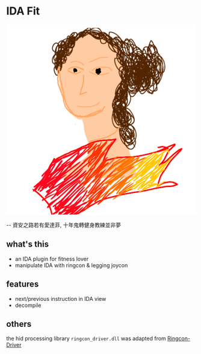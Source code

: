 # IDA Fit
![](/icon.png)


-- 資安之路若有愛達菲, 十年鬼轉健身教練並非夢
## what's this
* an IDA plugin for fitness lover
* manipulate IDA with ringcon & legging joycon
## features
* next/previous instruction in IDA view
* decompile
## others
the hid processing library `ringcon_driver.dll` was adapted from [Ringcon-Driver](https://github.com/ringrunnermg/Ringcon-Driver)
